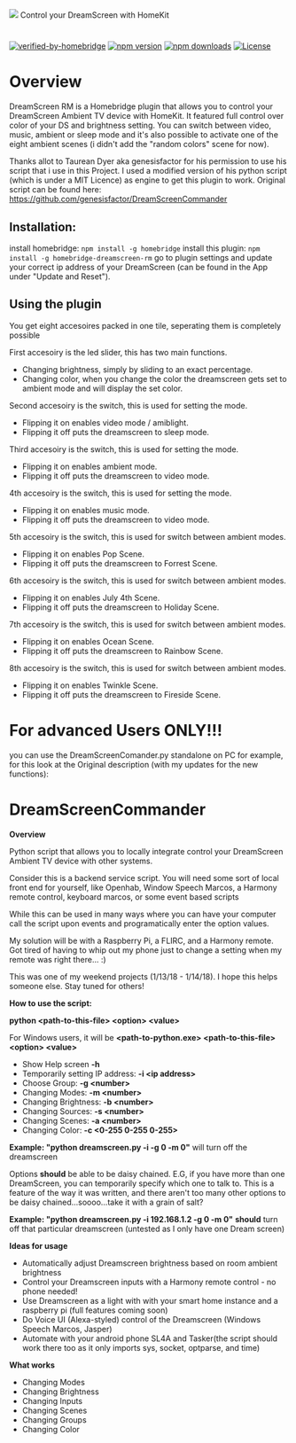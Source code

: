 <img src='https://raw.githubusercontent.com/NeoRame/homebridge-dreamscreen-rm/master/gfx/DreamscreenRM.svg' wight='100%'>
Control your DreamScreen with HomeKit

#
[![verified-by-homebridge](https://badgen.net/badge/homebridge/verified/purple)](https://github.com/homebridge/homebridge/wiki/Verified-Plugins)
[![npm version](https://img.shields.io/npm/v/homebridge-dreamscreen-rm?logoColor=white)](https://www.npmjs.com/package/homebridge-dreamscreen-rm)
[![npm downloads](https://img.shields.io/npm/dt/homebridge-dreamscreen-rm)](https://www.npmjs.com/package/homebridge-dreamscreen-rm)
[![License](https://img.shields.io/github/license/neorame/homebridge-dreamscreen-rm)](https://github.com/NeoRame/homebridge-dreamscreen-rm/blob/master/LICENSE)


# Overview

DreamScreen RM is a Homebridge plugin that allows you to control your DreamScreen Ambient TV device with HomeKit.
It featured full control over color of your DS and brightness setting. You can switch between video, music, ambient or sleep mode and it's also possible to activate one of the eight ambient scenes (i didn't add the "random colors" scene for now).

Thanks allot to Taurean Dyer aka genesisfactor for his permission to use his script that i use in this Project. I used a modified version of his python script (which is under a MIT Licence) as engine to get this plugin to work. Original script can be found here: https://github.com/genesisfactor/DreamScreenCommander


## Installation:


install homebridge: ```npm install -g homebridge```
install this plugin: ```npm install -g homebridge-dreamscreen-rm```
go to plugin settings and update your correct ip address of your DreamScreen (can be found in the App under "Update and Reset").

## Using the plugin
You get eight accesoires packed in one tile, seperating them is completely possible

First accesoiry is the led slider, this has two main functions.
* Changing brightness, simply by sliding to an exact percentage.
* Changing color, when you change the color the dreamscreen gets set to ambient mode and will display the set color.

Second accesoiry is the switch, this is used for setting the mode.
* Flipping it on enables video mode / amiblight.
* Flipping it off puts the dreamscreen to sleep mode.

Third accesoiry is the switch, this is used for setting the mode.
* Flipping it on enables ambient mode.
* Flipping it off puts the dreamscreen to video mode.

4th accesoiry is the switch, this is used for setting the mode.
* Flipping it on enables music mode.
* Flipping it off puts the dreamscreen to video mode.

5th accesoiry is the switch, this is used for switch between ambient modes.
* Flipping it on enables Pop Scene.
* Flipping it off puts the dreamscreen to Forrest Scene.

6th accesoiry is the switch, this is used for switch between ambient modes.
* Flipping it on enables July 4th Scene.
* Flipping it off puts the dreamscreen to Holiday Scene.

7th accesoiry is the switch, this is used for switch between ambient modes.
* Flipping it on enables Ocean Scene.
* Flipping it off puts the dreamscreen to Rainbow Scene.

8th accesoiry is the switch, this is used for switch between ambient modes.
* Flipping it on enables Twinkle Scene.
* Flipping it off puts the dreamscreen to Fireside Scene.



# For advanced Users ONLY!!!

you can use the DreamScreenComander.py standalone on PC for example, for this look at the Original description (with my updates for the new functions):

# DreamScreenCommander
**Overview**

Python script that allows you to locally integrate control your DreamScreen Ambient TV device with other systems.

Consider this is a backend service script.  You will need some sort of local front end for yourself, like Openhab, Window Speech Marcos, a Harmony remote control, keyboard marcos, or some event based scripts

While this can be used in many ways where you can have your computer call the script upon events and programatically enter the option values.

My solution will be with a Raspberry Pi, a FLIRC, and a Harmony remote.  Got tired of having to whip out my phone just to change a setting when my remote was right there... :)

This was one of my weekend projects (1/13/18 - 1/14/18).  I hope this helps someone else.  Stay tuned for others!

**How to use the script:**

**python \<path-to-this-file> \<option> \<value>**

For Windows users, it will be **\<path-to-python.exe> \<path-to-this-file> \<option> \<value>**

- Show Help screen                  **-h**
- Temporarily setting IP address:   **-i \<ip address>**
- Choose Group:                     **-g \<number>**
- Changing Modes:                   **-m \<number>**
- Changing Brightness:              **-b \<number>**
- Changing Sources:                 **-s \<number>**
- Changing Scenes:                  **-a \<number>**
- Changing Color:                   **-c \<0-255 0-255 0-255>**

**Example: "python dreamscreen.py -i <ip address> -g 0 -m 0"** will turn off the dreamscreen

Options **should** be able to be daisy chained.  E.G, if you have more than one DreamScreen, you can temporarily specify which one to talk to.  This is a feature of the way it was written, and there aren't too many other options to be daisy chained...soooo...take it with a grain of salt?

**Example: "python dreamscreen.py -i 192.168.1.2 -g 0 -m 0"** **should** turn off that particular dreamscreen (untested as I only have one Dream screen)

**Ideas for usage**

- Automatically adjust Dreamscreen brightness based on room ambient brightness
- Control your Dreamscreen inputs with a Harmony remote control - no phone needed!
- Use Dreamscreen as a light with with your smart home instance and a raspberry pi (full features coming soon)
- Do Voice UI (Alexa-styled) control of the Dreamscreen (Windows Speech Marcos, Jasper)
- Automate with your android phone SL4A and Tasker(the script should work there too as it only imports sys, socket, optparse, and time)

**What works**
- Changing Modes
- Changing Brightness
- Changing Inputs
- Changing Scenes
- Changing Groups
- Changing Color
